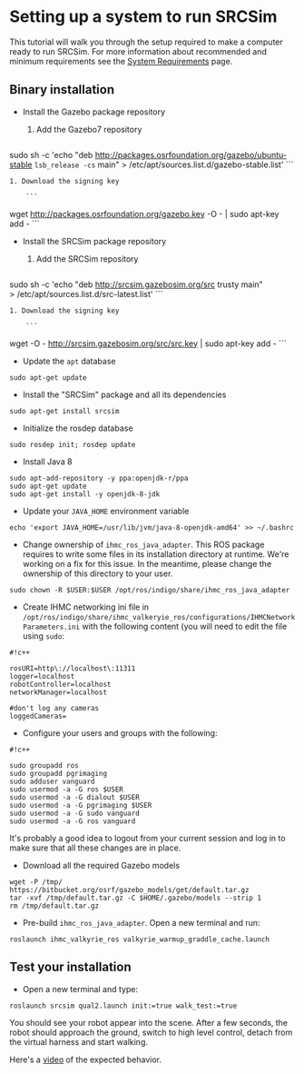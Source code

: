 # Setting up a system to run SRCSim #

This tutorial will walk you through the setup required to make a computer ready to run SRCSim. For more information about recommended and minimum requirements see the [System Requirements](https://bitbucket.org/osrf/srcsim/wiki/system_requirements) page.

## Binary installation

* Install the Gazebo package repository

    1. Add the Gazebo7 repository

        ```
sudo sh -c 'echo "deb http://packages.osrfoundation.org/gazebo/ubuntu-stable `lsb_release -cs` main" > /etc/apt/sources.list.d/gazebo-stable.list'
        ```

    1. Download the signing key

        ```
wget http://packages.osrfoundation.org/gazebo.key -O - | sudo apt-key add -
        ```

* Install the SRCSim package repository

    1. Add the SRCSim repository

        ```
sudo sh -c 'echo "deb http://srcsim.gazebosim.org/src trusty main" \
    > /etc/apt/sources.list.d/src-latest.list'
        ```

    1. Download the signing key

        ```
wget -O - http://srcsim.gazebosim.org/src/src.key | sudo apt-key add -
        ```

* Update the `apt` database

```
sudo apt-get update
```

* Install the "SRCSim" package and all its dependencies

```
sudo apt-get install srcsim
```

* Initialize the rosdep database

```
sudo rosdep init; rosdep update
```

* Install Java 8
   
```
sudo apt-add-repository -y ppa:openjdk-r/ppa
sudo apt-get update
sudo apt-get install -y openjdk-8-jdk
```
 

* Update your `JAVA_HOME` environment variable

```
echo 'export JAVA_HOME=/usr/lib/jvm/java-8-openjdk-amd64' >> ~/.bashrc
```

* Change ownership of `ihmc_ros_java_adapter`. This ROS package requires to write some files in its installation directory at runtime. We're working on a fix for this issue. In the meantime, please change the ownership of this directory to your user.

```
sudo chown -R $USER:$USER /opt/ros/indigo/share/ihmc_ros_java_adapter
```

* Create IHMC networking ini file in `/opt/ros/indigo/share/ihmc_valkeryie_ros/configurations/IHMCNetworkParameters.ini` with the following content (you will need to edit the file using `sudo`:


```
#!c++

rosURI=http\://localhost\:11311
logger=localhost
robotController=localhost
networkManager=localhost

#don't log any cameras
loggedCameras=
```

* Configure your users and groups with the following:

```
#!c++

sudo groupadd ros
sudo groupadd pgrimaging
sudo adduser vanguard
sudo usermod -a -G ros $USER
sudo usermod -a -G dialout $USER
sudo usermod -a -G pgrimaging $USER
sudo usermod -a -G sudo vanguard
sudo usermod -a -G ros vanguard 
```

It's probably a good idea to logout from your current session and log in to make sure that all these changes are in place.

* Download all the required Gazebo models

```
wget -P /tmp/ https://bitbucket.org/osrf/gazebo_models/get/default.tar.gz
tar -xvf /tmp/default.tar.gz -C $HOME/.gazebo/models --strip 1
rm /tmp/default.tar.gz
```

* Pre-build `ihmc_ros_java_adapter`. Open a new terminal and run:

```
roslaunch ihmc_valkyrie_ros valkyrie_warmup_graddle_cache.launch
```

## Test your installation

* Open a new terminal and type:

```
roslaunch srcsim qual2.launch init:=true walk_test:=true
```

You should see your robot appear into the scene. After a few seconds, the robot should approach the ground, switch to high level control, detach from the virtual harness and start walking.

Here's a [video](https://vimeo.com/188873182) of the expected behavior.

